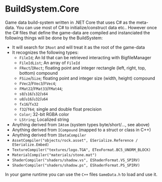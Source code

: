 # BuildSystem.Core

Game data build-system written in .NET Core that uses C# as the meta-data.
You can use most of C# to initialize/construct data etc.. However once
the C# files that define the game-data are compiled and instanciated the
following things will be done by the BuildSystem:

- It will search for ``IRoot`` and will treat it as the root of the game-data
- It recognizes the following types:
  - ``FileId``; An Id that can be retrieved interacting with BigfileManager
  - ``FileIdList``; An array of ``FileId``
  - ``FRect``/``IRect``; floating point and integer rectangle (left, right, top, bottom) compound
  - ``FSize``/``Size``; floating point and integer size (width, height) compound
  - ``FVec2``/``FVec3``/``FVec4``;
  - ``FMat22``/``FMat33``/``FMat44``;
  - ``s8``/``s16``/``s32``/``s64``
  - ``u8``/``u16``/``u32``/``u64``
  - ``fx16``/``fx32``
  - ``f32``/``f64``; single and double float precision
  - ``Color``; 32-bit RGBA color
  - ``LString``; Localized string
 - Anything derived from ``IAtom`` (system types byte/short/..., see above)
 - Anything derived from ``ICompound`` (mapped to a struct or class in C++)
 - Anything derived from ``IDataCompiler``
  - ```AssetCompiler("objects/rock.asset", ESerialize.Reference / ESerialize.Embed)```
  - ```TextureCompiler("textures/logo.TGA", ETexFormat.BC5_UNORM_BLOCK)```
  - ```MaterialCompiler("materials/stone.mat")```
  - ```ShaderCompiler("shaders/shadow.vs", EShaderFormat.VS_SPIRV)```
  - ```ShaderCompiler("shaders/shadow.ps", EShaderFormat.PS_SPIRV)```

In your game runtime you can use the ``C++`` files ``GameData.h`` to load and use it.

